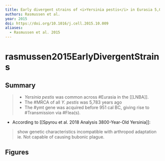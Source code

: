 ```yaml
---
title: Early divergent strains of <i>Yersinia pestis</i> in Eurasia 5,000 years ago.
authors: Rasmussen et al.
year: 2015
doi: https://doi.org/10.1016/j.cell.2015.10.009
aliases:
  - Rasmussen et al. 2015
---
```


# rasmussen2015EarlyDivergentStrains

## Summary

>* <i>Yersinia pestis</i> was common across #Eurasia in the [[LNBA]].
>* The #MRCA  of all <i>Y. pestis</i> was 5,783 years ago
>* The #ymt gene was acquired before 951 cal BC, giving rise to #Transmission via #Flea(s).


- According to [[Spyrou et al. 2018 Analysis 3800-Year-Old Yersinia]]:
>  show genetic characteristics incompatible with arthropod adaptation
	ie. Not capable of causing bubonic plague.
	
## Figures